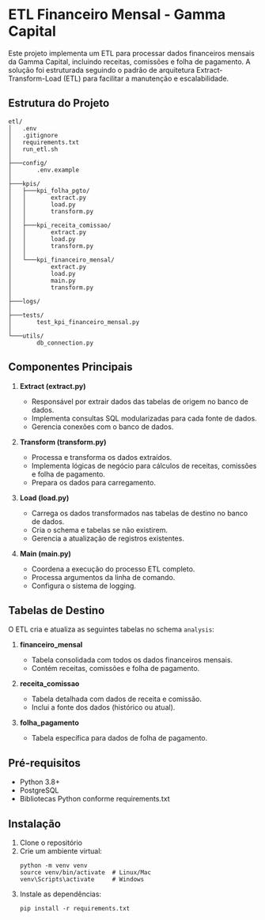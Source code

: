 # ETL Financeiro Mensal - Gamma Capital

Este projeto implementa um ETL para processar dados financeiros mensais da Gamma Capital, incluindo receitas, comissões e folha de pagamento. A solução foi estruturada seguindo o padrão de arquitetura Extract-Transform-Load (ETL) para facilitar a manutenção e escalabilidade.

## Estrutura do Projeto

```
etl/
│   .env
│   .gitignore
│   requirements.txt
│   run_etl.sh
│
├───config/
│       .env.example
│
├───kpis/
│   ├───kpi_folha_pgto/
│   │       extract.py
│   │       load.py
│   │       transform.py
│   │
│   ├───kpi_receita_comissao/
│   │       extract.py
│   │       load.py
│   │       transform.py
│   │
│   └───kpi_financeiro_mensal/
│           extract.py
│           load.py
│           main.py
│           transform.py
│
├───logs/
│
├───tests/
│       test_kpi_financeiro_mensal.py
│
└───utils/
        db_connection.py
```

## Componentes Principais

1. **Extract (extract.py)**
   - Responsável por extrair dados das tabelas de origem no banco de dados.
   - Implementa consultas SQL modularizadas para cada fonte de dados.
   - Gerencia conexões com o banco de dados.

2. **Transform (transform.py)**
   - Processa e transforma os dados extraídos.
   - Implementa lógicas de negócio para cálculos de receitas, comissões e folha de pagamento.
   - Prepara os dados para carregamento.

3. **Load (load.py)**
   - Carrega os dados transformados nas tabelas de destino no banco de dados.
   - Cria o schema e tabelas se não existirem.
   - Gerencia a atualização de registros existentes.

4. **Main (main.py)**
   - Coordena a execução do processo ETL completo.
   - Processa argumentos da linha de comando.
   - Configura o sistema de logging.

## Tabelas de Destino

O ETL cria e atualiza as seguintes tabelas no schema `analysis`:

1. **financeiro_mensal**
   - Tabela consolidada com todos os dados financeiros mensais.
   - Contém receitas, comissões e folha de pagamento.

2. **receita_comissao**
   - Tabela detalhada com dados de receita e comissão.
   - Inclui a fonte dos dados (histórico ou atual).

3. **folha_pagamento**
   - Tabela específica para dados de folha de pagamento.

## Pré-requisitos

- Python 3.8+
- PostgreSQL
- Bibliotecas Python conforme requirements.txt

## Instalação

1. Clone o repositório
2. Crie um ambiente virtual:
   ```
   python -m venv venv
   source venv/bin/activate  # Linux/Mac
   venv\Scripts\activate     # Windows
   ```
3. Instale as dependências:
   ```
   pip install -r requirements.txt
   ```